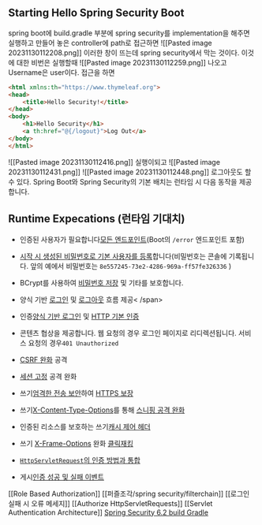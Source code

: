## Starting Hello Spring Security Boot
spring boot에 build.gradle 부분에 
spring security를 implementation을 해주면 실행하고 만들어 놓은 controller에 path로 접근하면
![[Pasted image 20231130112208.png]]
이러한 창이 뜨는데 spring security에서 막는 것이다. 이것에 대한 비번은 실행할때
![[Pasted image 20231130112259.png]]
나오고 Username은 user이다.
접근을 하면 
```HTML
<html xmlns:th="https://www.thymeleaf.org">  
<head>  
    <title>Hello Security!</title>  
</head>  
<body>  
    <h1>Hello Security</h1>  
    <a th:href="@{/logout}">Log Out</a>  
</body>  
</html>
```
![[Pasted image 20231130112416.png]]
실행이되고 
![[Pasted image 20231130112431.png]]
![[Pasted image 20231130112448.png]]
로그아웃도 할 수 있다.
Spring Boot와 Spring Security의 기본 배치는 런타임 시 다음 동작을 제공합니다.
## Runtime Expecations (런타임 기대치)

- 인증된 사용자가 필요합니다[모든 엔드포인트](obsidian://open?vault=%EB%A1%9C%EB%93%9C%EB%A7%B5%20%EA%B3%B5%EB%B6%80&file=%ED%8D%BC%EC%A6%90%EC%A1%B0%EA%B0%81%2Fspring%20security%2FAuthorize%20HttpServletRequests)(Boot의 `/error` 엔드포인트 포함)
    
- [시작 시 생성된 비밀번호로 기본 사용자를 등록](UserDetailsService)합니다(비밀번호는 콘솔에 기록됩니다. 앞의 예에서 비밀번호는 `8e557245-73e2-4286-969a-ff57fe326336` )
    
- BCrypt를 사용하여 [비밀번호 저장](PasswordEncoder) 및 기타를 보호합니다.
    
- 양식 기반 [로그인](obsidian://open?vault=%EB%A1%9C%EB%93%9C%EB%A7%B5%20%EA%B3%B5%EB%B6%80&file=%ED%8D%BC%EC%A6%90%EC%A1%B0%EA%B0%81%2Fspring%20security%2FHTTP%20Basic%20Authentication%2FForm%20Login) 및 [로그아웃](obsidian://open?vault=%EB%A1%9C%EB%93%9C%EB%A7%B5%20%EA%B3%B5%EB%B6%80&file=%ED%8D%BC%EC%A6%90%EC%A1%B0%EA%B0%81%2Fspring%20security%2FHTTP%20Basic%20Authentication%2FHandling%20Logouts) 흐름 제공< /span>
    
- 인증[양식 기반 로그인](obsidian://open?vault=%EB%A1%9C%EB%93%9C%EB%A7%B5%20%EA%B3%B5%EB%B6%80&file=%ED%8D%BC%EC%A6%90%EC%A1%B0%EA%B0%81%2Fspring%20security%2FHTTP%20Basic%20Authentication%2FForm%20Login) 및 [HTTP 기본 인증](obsidian://open?vault=%EB%A1%9C%EB%93%9C%EB%A7%B5%20%EA%B3%B5%EB%B6%80&file=%ED%8D%BC%EC%A6%90%EC%A1%B0%EA%B0%81%2Fspring%20security%2FHTTP%20Basic%20Authentication%2FHTTP%20Basic%20Authentication)
    
- 콘텐츠 협상을 제공합니다. 웹 요청의 경우 로그인 페이지로 리디렉션됩니다. 서비스 요청의 경우`401 Unauthorized`
    
- [CSRF 완화](obsidian://open?vault=%EB%A1%9C%EB%93%9C%EB%A7%B5%20%EA%B3%B5%EB%B6%80&file=%ED%8D%BC%EC%A6%90%EC%A1%B0%EA%B0%81%2Fspring%20security%2FCross%20Site%20Request%20Forgery%20(CSRF)) 공격
    
- [세션 고정](obsidian://open?vault=%EB%A1%9C%EB%93%9C%EB%A7%B5%20%EA%B3%B5%EB%B6%80&file=%ED%8D%BC%EC%A6%90%EC%A1%B0%EA%B0%81%2Fspring%20security%2FUnderstanding%20Session%20Fixation%20Attack%20Protection) 공격 완화
    
- 쓰기[엄격한 전송 보안](obsidian://open?vault=%EB%A1%9C%EB%93%9C%EB%A7%B5%20%EA%B3%B5%EB%B6%80&file=%ED%8D%BC%EC%A6%90%EC%A1%B0%EA%B0%81%2Fspring%20security%2FHTTP%20Strict%20Transport%20Security%20(HSTS))하여 [HTTPS 보장](https://en.wikipedia.org/wiki/HTTP_Strict_Transport_Security)
    
- 쓰기[X-Content-Type-Options](obsidian://open?vault=%EB%A1%9C%EB%93%9C%EB%A7%B5%20%EA%B3%B5%EB%B6%80&file=%ED%8D%BC%EC%A6%90%EC%A1%B0%EA%B0%81%2Fspring%20security%2FContent%20Type%20Options)를 통해 [스니핑 공격 완화](https://cheatsheetseries.owasp.org/cheatsheets/HTTP_Headers_Cheat_Sheet.html#x-content-type-options)
    
- 인증된 리소스를 보호하는 쓰기[캐시 제어 헤더](obsidian://open?vault=%EB%A1%9C%EB%93%9C%EB%A7%B5%20%EA%B3%B5%EB%B6%80&file=%ED%8D%BC%EC%A6%90%EC%A1%B0%EA%B0%81%2Fspring%20security%2FCache%20Control)
    
- 쓰기 [X-Frame-Options](obsidian://open?vault=%EB%A1%9C%EB%93%9C%EB%A7%B5%20%EA%B3%B5%EB%B6%80&file=%ED%8D%BC%EC%A6%90%EC%A1%B0%EA%B0%81%2Fspring%20security%2FX-Frame-Options) 완화 [클릭재킹](https://cheatsheetseries.owasp.org/cheatsheets/HTTP_Headers_Cheat_Sheet.html#x-frame-options)
    
- [`HttpServletRequest`의 인증 방법과 통합](obsidian://open?vault=%EB%A1%9C%EB%93%9C%EB%A7%B5%20%EA%B3%B5%EB%B6%80&file=%ED%8D%BC%EC%A6%90%EC%A1%B0%EA%B0%81%2Fspring%20security%2FServlet%20API%20integration)
    
- 게시[인증 성공 및 실패 이벤트](obsidian://open?vault=%EB%A1%9C%EB%93%9C%EB%A7%B5%20%EA%B3%B5%EB%B6%80&file=%ED%8D%BC%EC%A6%90%EC%A1%B0%EA%B0%81%2Fspring%20security%2FAuthentication%20Events)

[[Role Based Authorization]]
[[퍼즐조각/spring security/filterchain]]
[[로그인 실패 시 오류 메세지]]
[[Authorize HttpServletRequests]]
[[Servlet Authentication Architecture]]
[Spring Security 6.2 build Gradle](obsidian://open?vault=%EB%A1%9C%EB%93%9C%EB%A7%B5%20%EA%B3%B5%EB%B6%80&file=%ED%8D%BC%EC%A6%90%EC%A1%B0%EA%B0%81%2Fspring%20security%2FSpring%20Security%206.2%20build%20Gradle)